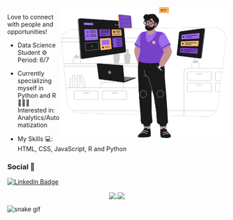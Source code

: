 <img src="Group.png" width="380px" align="right">

<p>Love to connect with people and opportunities!<p>

- Data Science Student ⚙️<br>
Period: 6/7</p>

- Currently specializing myself in Python and R👨🏽‍💻 <br>
Interested in: Analytics/Automatization <br>

- My Skills 💻:<br>
  HTML, CSS, JavaScript, R and Python
  
 <h3>Social 📱</h3>

[![Linkedin Badge](https://img.shields.io/badge/-LinkedIn-f?style=flat-square&logo=Linkedin&logoColor=ffffff&color=652CC2&link=https://www.linkedin.com/in/gilberto-alves-377414199/)](https://www.linkedin.com/in/guilhermediasbarbosa/) &nbsp;



<p align="center">
  <a href="https://github.com/anuraghazra/github-readme-stats/blob/master/readme.md" target="_blank">
    <img
      align="center"
      height="150"
      src="https://github-readme-stats.vercel.app/api?username=neoguiz&show_icons=true&theme=midnight-purple&include_all_commits=true&count_private=true"
    />
  </a>  
  <a href="https://github.com/anuraghazra/github-readme-stats/blob/master/readme.md">
    <img
      align="center"
      height="150"
      src="https://github-readme-stats.vercel.app/api/top-langs/?username=neoguiz&layout=compact&langs_count=7&theme=midnight-purple"
    />
  </a>
 </p>

![snake gif](https://github.com/neoguiz/neoguiz/blob/output/github-contribution-grid-snake.svg)
<!-- efeito da cobrinha -->
